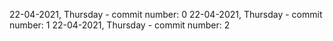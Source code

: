 22-04-2021, Thursday - commit number: 0
22-04-2021, Thursday - commit number: 1
22-04-2021, Thursday - commit number: 2
